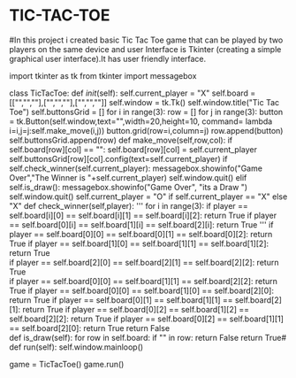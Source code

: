 # TIC-TAC-TOE
#In this project i created basic Tic Tac Toe game that can be played by two players on the same device and user Interface is Tkinter (creating a simple graphical user interface).It has user friendly interface.

import tkinter as tk
from tkinter import messagebox

class TicTacToe:
    def _init_(self):
        self.current_player = "X"
        self.board = [["","",""],["","",""],["","",""]]
        self.window = tk.Tk()
        self.window.title("Tic Tac Toe")
        self.buttonsGrid = []
        for i in range(3):
            row = []
            for j in range(3):
                button = tk.Button(self.window,text="",width=20,height=10, command= lambda i=i,j=j:self.make_move(i,j))
                button.grid(row=i,column=j)
                row.append(button)
            self.buttonsGrid.append(row) 
    def make_move(self,row,col):
        if self.board[row][col] == "":
            self.board[row][col] = self.current_player
            self.buttonsGrid[row][col].config(text=self.current_player)
            if self.check_winner(self.current_player):
                messagebox.showinfo("Game Over","The Winner is "+self.current_player)
                self.window.quit()
            elif self.is_draw():
                messagebox.showinfo("Game Over",  "its a Draw ")
                self.window.quit()
            self.current_player = "O" if self.current_player == "X" else "X"
    def check_winner(self,player):
        '''
        for i in range(3):
            if player == self.board[i][0] == self.board[i][1] == self.board[i][2]:
                return True
            if player == self.board[0][i] == self.board[1][i] == self.board[2][i]:
                return True
        '''
        if player == self.board[0][0] == self.board[0][1] == self.board[0][2]:
            return True
        if player == self.board[1][0] == self.board[1][1] == self.board[1][2]:
            return True  
        if player == self.board[2][0] == self.board[2][1] == self.board[2][2]:
            return True    
        if player == self.board[0][0] == self.board[1][1] == self.board[2][2]:
            return True
        if player == self.board[0][0] == self.board[1][0] == self.board[2][0]:
            return True
        if player == self.board[0][1] == self.board[1][1] == self.board[2][1]:
            return True
        if player == self.board[0][2] == self.board[1][2] == self.board[2][2]:
            return True 
        if player == self.board[0][2] == self.board[1][1] == self.board[2][0]:
            return True 
        return False   
    def is_draw(self):
        for row in self.board: 
            if "" in row:
                return False
            return True#
    def run(self):
        self.window.mainloop()

game = TicTacToe()
game.run()
